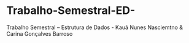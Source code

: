 # Trabalho-Semestral-ED-
Trabalho Semestral – Estrutura de Dados - Kauã Nunes Nasciemtno &amp; Carina Gonçalves Barroso 
